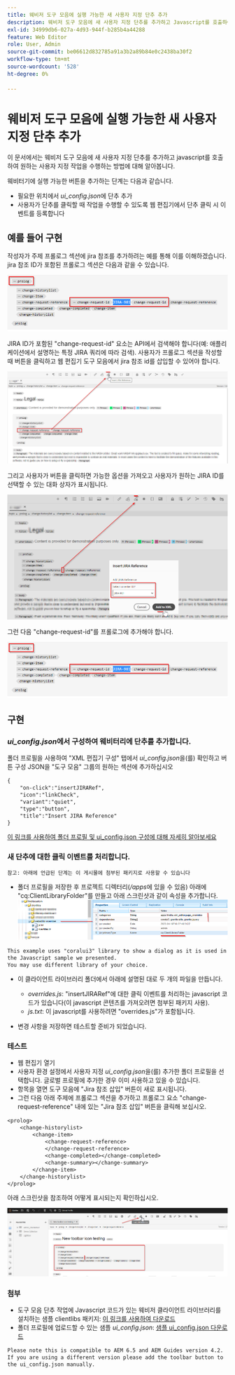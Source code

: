 ```yaml
---
title: 웨비저 도구 모음에 실행 가능한 새 사용자 지정 단추 추가
description: 웨비저 도구 모음에 새 사용자 지정 단추를 추가하고 Javascript를 호출하여 사용자 지정 작동하는 방법에 대해 알아봅니다.
exl-id: 34999db6-027a-4d93-944f-b285b4a44288
feature: Web Editor
role: User, Admin
source-git-commit: be06612d832785a91a3b2a89b84e0c2438ba30f2
workflow-type: tm+mt
source-wordcount: '528'
ht-degree: 0%

---
```


# 웨비저 도구 모음에 실행 가능한 새 사용자 지정 단추 추가

이 문서에서는 웨비저 도구 모음에 새 사용자 지정 단추를 추가하고 javascript를 호출하여 원하는 사용자 지정 작업을 수행하는 방법에 대해 알아봅니다.

웨비터기에 실행 가능한 버튼을 추가하는 단계는 다음과 같습니다.
- 필요한 위치에서 *ui_config.json*&#x200B;에 단추 추가
- 사용자가 단추를 클릭할 때 작업을 수행할 수 있도록 웹 편집기에서 단추 클릭 시 이벤트를 등록합니다


## 예를 들어 구현

작성자가 주제 프롤로그 섹션에 jira 참조를 추가하려는 예를 통해 이를 이해하겠습니다. jira 참조 ID가 포함된 프롤로그 섹션은 다음과 같을 수 있습니다.

![JIRA ID가 참조된 Prolog 섹션](../../../assets/authoring/webeditor-add-customtoolbarbutton-prolog-sample.png)

JIRA ID가 포함된 &quot;change-request-id&quot; 요소는 API에서 검색해야 합니다(예: 애플리케이션에서 설명하는 특정 JIRA 쿼리에 따라 검색). 사용자가 프롤로그 섹션을 작성할 때 버튼을 클릭하고 웹 편집기 도구 모음에서 jira 참조 id를 삽입할 수 있어야 합니다.

![Prolog 섹션 - JIRA 참조 추가](../../../assets/authoring/webeditor-add-customtoolbarbutton-prolog-insertjirareference.png)

그리고 사용자가 버튼을 클릭하면 가능한 옵션을 가져오고 사용자가 원하는 JIRA ID를 선택할 수 있는 대화 상자가 표시됩니다.

![Prolog 섹션 JIRA ID 추가 대화 상자](../../../assets/authoring/webeditor-add-customtoolbarbutton-prolog-insertjirareference-dialog.png)

그런 다음 &quot;change-request-id&quot;를 프롤로그에 추가해야 합니다.

![JIRA ID가 참조된 Prolog 섹션](../../../assets/authoring/webeditor-add-customtoolbarbutton-prolog-sample.png)



## 구현


### *ui_config.json*&#x200B;에서 구성하여 웨비터리에 단추를 추가합니다.

폴더 프로필을 사용하여 &quot;XML 편집기 구성&quot; 탭에서 *ui_config.json*&#x200B;을(를) 확인하고 버튼 구성 JSON을 &quot;도구 모음&quot; 그룹의 원하는 섹션에 추가하십시오

```
{
    "on-click":"insertJIRARef",
    "icon":"linkCheck",
    "variant":"quiet",
    "type":"button",
    "title":"Insert JIRA Reference"
}
```

[이 링크를 사용하여 폴더 프로필 및 ui_config.json 구성에 대해 자세히 알아보세요](https://experienceleague.adobe.com/docs/experience-manager-guides-learn/videos/advanced-user-guide/editor-configuration.html?lang=en)


### 새 단추에 대한 클릭 이벤트를 처리합니다.

    참고: 아래에 언급된 단계는 이 게시물에 첨부된 패키지로 사용할 수 있습니다


- 폴더 프로필을 저장한 후 프로젝트 디렉터리(*/apps*에 있을 수 있음) 아래에 &quot;cq:ClientLibraryFolder&quot;를 만들고 아래 스크린샷과 같이 속성을 추가합니다.
  ![웨비터용 클라이언트 라이브러리 설정](../../../assets/authoring/webeditor-add-customtoolbarbutton-clientlibrarysettings.png)

```
This example uses "coralui3" library to show a dialog as it is used in the Javascript sample we presented.
You may use different library of your choice.
```

- 이 클라이언트 라이브러리 폴더에서 아래에 설명된 대로 두 개의 파일을 만듭니다.
   - *overrides.js*: &quot;insertJIRARef&quot;에 대한 클릭 이벤트를 처리하는 javascript 코드가 있습니다(이 javascript 콘텐츠를 가져오려면 첨부된 패키지 사용).
   - *js.txt*: 이 javascript를 사용하려면 &quot;overrides.js&quot;가 포함됩니다.

- 변경 사항을 저장하면 테스트할 준비가 되었습니다.


### 테스트

- 웹 편집기 열기
- 사용자 환경 설정에서 사용자 지정 *ui_config.json*&#x200B;을(를) 추가한 폴더 프로필을 선택합니다. 글로벌 프로필에 추가한 경우 이미 사용하고 있을 수 있습니다.
- 항목을 열면 도구 모음에 &quot;Jira 참조 삽입&quot; 버튼이 새로 표시됩니다.
- 그런 다음 아래 주제에 프롤로그 섹션을 추가하고 프롤로그 요소 &quot;change-request-reference&quot; 내에 있는 &quot;Jira 참조 삽입&quot; 버튼을 클릭해 보십시오.

```
<prolog>
    <change-historylist>
        <change-item>
            <change-request-reference>
            </change-request-reference>
            <change-completed></change-completed>
            <change-summary></change-summary>
        </change-item>
    </change-historylist>
</prolog>
```

아래 스크린샷을 참조하여 어떻게 표시되는지 확인하십시오.

![새 단추 테스트](../../../assets/authoring/webeditor-add-customtoolbarbutton-testing.png)


### 첨부

- 도구 모음 단추 작업에 Javascript 코드가 있는 웨비저 클라이언트 라이브러리를 설치하는 샘플 clientlibs 패키지: [이 링크를 사용하여 다운로드](../../../assets/authoring/webeditor-addbuttonontoolbar-insertjira-clientlib.zip)
- 폴더 프로필에 업로드할 수 있는 샘플 *ui_config.json*: [샘플 ui_config.json 다운로드](../../../assets/authoring/sample_ui_config_Guides4.2-InsertJiraReference.json)

```
Please note this is compatible to AEM 6.5 and AEM Guides version 4.2.
If you are using a different version please add the toolbar button to the ui_config.json manually.
```
